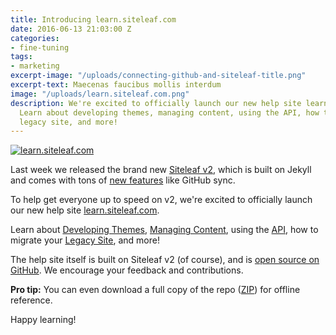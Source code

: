 ```yaml
---
title: Introducing learn.siteleaf.com
date: 2016-06-13 21:03:00 Z
categories:
- fine-tuning
tags:
- marketing
excerpt-image: "/uploads/connecting-github-and-siteleaf-title.png"
excerpt-text: Maecenas faucibus mollis interdum
image: "/uploads/learn.siteleaf.com.png"
description: We're excited to officially launch our new help site learn.siteleaf.com.
  Learn about developing themes, managing content, using the API, how to migrate your
  legacy site, and more!
---
```


[![learn.siteleaf.com](/uploads/badges.svg)](http://learn.siteleaf.com)

Last week we released the brand new [Siteleaf v2](/blog/v2), which is built on Jekyll and comes with tons of [new features](/features) like GitHub sync.

To help get everyone up to speed on v2, we're excited to officially launch our new help site [learn.siteleaf.com](http://learn.siteleaf.com).

Learn about [Developing Themes](http://learn.siteleaf.com/themes/), [Managing Content](http://learn.siteleaf.com/content/), using the [API](http://learn.siteleaf.com/api/), how to migrate your [Legacy Site](http://learn.siteleaf.com/v1/), and more!

The help site itself is built on Siteleaf v2 (of course), and is [open source on GitHub](https://github.com/siteleaf/learn.siteleaf.com). We encourage your feedback and contributions.

**Pro tip:** You can even download a full copy of the repo ([ZIP](https://github.com/siteleaf/learn.siteleaf.com/archive/master.zip)) for offline reference.

Happy learning!